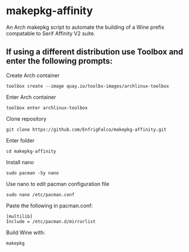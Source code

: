 # makepkg-affinity
An Arch makepkg script to automate the building of a Wine prefix compatable to Serif Affinity V2 suite.

## If using a different distribution use Toolbox and enter the following prompts:
Create Arch container
```
toolbox create --image quay.io/toolbx-images/archlinux-toolbox
```
Enter Arch container
```
toolbox enter archlinux-toolbox
```
Clone repository
```
git clone https://github.com/EnfrigFalco/makepkg-affinity.git
```
Enter folder
```
cd makepkg-affinity
```
Install nano
```
sudo pacman -Sy nano
```
Use nano to edit pacman configuration file
```
sudo nano /etc/pacman.conf
```
Paste the following in pacman.conf:
```
[multilib]
Include = /etc/pacman.d/mirrorlist
```
Build Wine with:
```
makepkg
```
